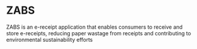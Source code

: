 # ZABS
ZABS is an e-receipt application that enables consumers to receive and store e-receipts, reducing paper wastage from receipts and contributing to environmental sustainability efforts

